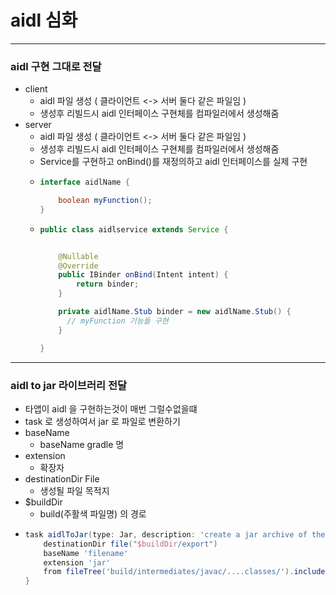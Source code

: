 # aidl 심화
---
### aidl 구현 그대로 전달
* client
  * aidl 파일 생성 ( 클라이언트 <-> 서버 둘다 같은 파일임 )
  * 생성후 리빌드시 aidl 인터페이스 구현체를 컴파일러에서 생성해줌
* server
  * aidl 파일 생성 ( 클라이언트 <-> 서버 둘다 같은 파일임 )
  * 생성후 리빌드시 aidl 인터페이스 구현체를 컴파일러에서 생성해줌
  * Service를 구현하고 onBind()를 재정의하고 aidl 인터페이스를 실제 구현
  * ```java
    interface aidlName {

        boolean myFunction();
    }

  * ```java
    public class aidlservice extends Service {
    
    
        @Nullable
        @Override
        public IBinder onBind(Intent intent) {
            return binder;
        }

        private aidlName.Stub binder = new aidlName.Stub() {
          // myFunction 기능들 구현
        }
    
    }
---
### aidl to jar 라이브러리 전달
* 타앱이 aidl 을 구현하는것이 매번 그럴수없을떄
* task 로 생성하여서 jar 로 파일로 변환하기
* baseName
  * baseName gradle 명
* extension
  * 확장자
* destinationDir File
  * 생성될 파일 목적지
* $buildDir
  * build(주활색 파일명) 의 경로
* ```gradle
  task aidlToJar(type: Jar, description: 'create a jar archive of the AIDL interface') {
      destinationDir file("$buildDir/export")
      baseName 'filename'
      extension 'jar' 
      from fileTree('build/intermediates/javac/....classes/').include('com/sudeky/....[aidl 파일 클래스 경로 및 파일명]*.class')
  }
